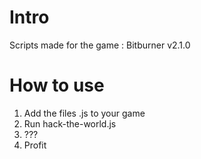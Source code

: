 # Intro
Scripts made for the game : Bitburner v2.1.0
# How to use
1. Add the files .js to your game 
2. Run hack-the-world.js
3. ???
4. Profit
